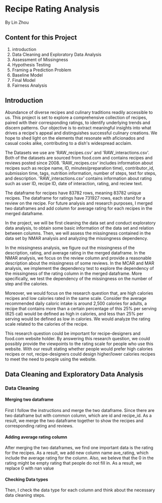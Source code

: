 # Recipe Rating Analysis
By Lin Zhou

## Content for this Project
1. introduction
2. Data Cleaning and Exploratory Data Analysis
3. Assessment of Missingness
4. Hypothesis Testing
5. Framing a Prediction Problem
6. Baseline Model
7. Final Model
8. Fairness Analysis


## Introduction
Abundance of diverse recipes and culinary traditions readily accessible to us. This project is set to explore a comprehensive collection of recipes, paired with their corresponding ratings, to identify underlying trends and discern patterns. Our objective is to extract meaningful insights into what drives a recipe's appeal and distinguishes successful culinary creations. We hope to shed light on the elements that resonate with aficionados and casual cooks alike, contributing to a dish's widespread acclaim.

The Datasets we use are 'RAW_recipes.csv' and 'RAW_interactions.csv'. Both of the datasets are sourced from food.com and contains recipes and reviews posted since 2008. 'RAW_recipes.csv' includes information about recipes such as recipe name, ID, minutes(preparation time), contributor_id, submission time, tags, nutrition information, number of steps, text for steps, and description. 'RAW_interactions.csv' contains information about rating such as user ID, recipe ID, date of interaction, rating, and reciew text.

The dataframe for recipes have 83782 rows, meaning 83782 unique recipes. The dataframe for ratings have 731927 rows, each stand for a review on the recipe. For future analysis and research purposes, I merged two dataframes and add column for average rating for each recipes in the merged dataframe.

In the project, we will be first cleaning the data set and conduct exploratory data analysis, to obtain some basic information of the data set and relation between columns. Then, we will assess the missingness contained in the data set by NMAR analysis and analyzing the missingness dependency.

In the missingness analysis, we figure out the missingness of the description, rating, and average rating in the merged dataframe. In the NMAR analysis, we focus on the review column and provide a reasonable description about the missingness of some reviews. In the MCAR and MAR analysis, we implement the dependency test to explore the dependency of the missingness of the rating column in the merged dataframe. More specifically, we test the dependency of the missingness on the number of step and the calories.

Moreover, we would focus on the research question that, are high calories recipes and low calories rated in the same scale. Consider the average recommended daily caloric intake is around 2,500 calories for adults, a recipe that contains more than a certain percentage of this 25% per serving (625 cal) would be defined as high in calories, and less than 25% per serving would be defined as low in calories. We would analyze the rating scale related to the calories of the recipe.

This research question could be important for recipe-designers and food.com website holder. By answering this research question, we could possibly provide the viewpoints to the rating scale for people who use this website. With our result stating whether people would prefer high calories recipes or not, recipe-designers could design higher/lower calories recipes to meet the need to people using the website.

## Data Cleaning and Exploratory Data Analysis

### Data Cleaning 
#### Merging two dataframe
First I follow the instructions and merge the two dataframe. Since there are two dataframe but with common column, which are id and recipe_id. As a result, we merge the two dataframe together to show the recipes and corresponding rating and reviews.

#### Adding average rating column
After merging the two dataframes, we find one important data is the rating for the recipes. As a result, we add new column name ave_rating, which include the average rating for the column. Also, we beleve that the 0 in the rating might be empty rating that people do not fill in. As a result, we replace 0 with nan value

#### Checking Data types
Then, I check the data type for each column and think about the necessary data cleaning steps.

